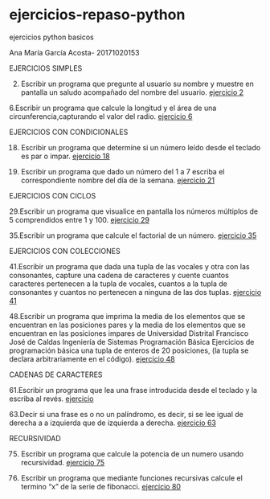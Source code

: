 # ejercicios-repaso-python

ejercicios python basicos

Ana María García Acosta- 20171020153

EJERCICIOS SIMPLES

2. Escribir un programa que pregunte al usuario su nombre y muestre en pantalla un saludo acompañado del nombre del usuario. [ejercicio 2](https://github.com/ganamaa/ejercicios-repaso-python/blob/master/ejercicio2.py)

6.Escribir un programa que calcule la longitud y el área de una circunferencia,capturando el valor del radio. [ejercicio 6](https://github.com/ganamaa/ejercicios-repaso-python/blob/master/ejercicioSimple6.py)

EJERCICIOS CON CONDICIONALES

18. Escribir un programa que determine si un número leído desde el teclado es par o impar. [ejercicio 18](https://github.com/ganamaa/ejercicios-repaso-python/blob/master/ejercicio18.py)

21. Escribir un programa que dado un número del 1 a 7 escriba el correspondiente nombre del
día de la semana. [ejercicio 21](https://github.com/ganamaa/ejercicios-repaso-python/blob/master/ejercicio21.py)

EJERCICIOS CON CICLOS

29.Escribir un programa que visualice en pantalla los números múltiplos de 5 comprendidos entre 1 y 100. [ejercicio 29](https://github.com/ganamaa/ejercicios-repaso-python/blob/master/ejercicio29.py)

35.Escribir un programa que calcule el factorial de un número. [ejercicio 35](https://github.com/ganamaa/ejercicios-repaso-python/blob/master/ejercicio35.py)

EJERCICIOS CON COLECCIONES

41.Escribir un programa que dada una tupla de las vocales y otra con las consonantes, capture una cadena de caracteres y cuente cuantos caracteres pertenecen a la tupla de vocales, cuantos a la tupla de consonantes y cuantos no pertenecen a ninguna de las dos tuplas. [ejercicio 41](https://github.com/ganamaa/ejercicios-repaso-python/blob/master/ejercicio41.py)

48.Escribir un programa que imprima la media de los elementos que se encuentran en las posiciones pares y la media de los elementos que se encuentran en las posiciones impares de 
Universidad Distrital Francisco José de Caldas Ingeniería de Sistemas Programación Básica Ejercicios de programación básica
una tupla de enteros de 20 posiciones, (la tupla se declara arbitrariamente en el código). [ejercicio 48](https://github.com/ganamaa/ejercicios-repaso-python/blob/master/ejercicio48.py)

CADENAS DE CARACTERES

61.Escribir un programa que lea una frase introducida desde el teclado y la escriba al revés. [ejercicio](https://github.com/ganamaa/ejercicios-repaso-python/blob/master/ejercicio61.py)

63.Decir si una frase es o no un palíndromo, es decir, si se lee igual de derecha a a izquierda que de izquierda a derecha. [ejercicio 63](https://github.com/ganamaa/ejercicios-repaso-python/blob/master/ejercicio63.py)

RECURSIVIDAD

75. Escribir un programa que calcule la potencia de un numero usando recursividad. [ejercicio 75](https://github.com/ganamaa/ejercicios-repaso-python/blob/master/ejercicio75.py)

80. Escribir un programa que mediante funciones recursivas calcule el termino “x” de la serie de
fibonacci. [ejercicio 80](https://github.com/ganamaa/ejercicios-repaso-python/blob/master/ejercicio80.py)

